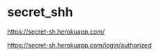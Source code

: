 # secret_shh

https://secret-sh.herokuapp.com/





https://secret-sh.herokuapp.com/login/authorized
